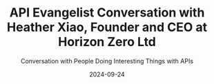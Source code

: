 ---
title: API Evangelist Conversation with Heather Xiao, Founder and CEO at Horizon Zero Ltd
description: Heather and I go way back talking APIs and open banking standards, but I invited Heather to sit down and educate me more about Smart Data, and how the intersection of APIs and Smart Data can help us bridge multiple industries like finance, healthcare, and travel. Heather shared insights on how as a community we can speak more in terms of what APIs, data, and standards means to actual end-users, framing the API conversation in terms of the meaningful outcomes for everyday human beings.
date: 2024-09-24
guestName: Heather Xiao
guestRole: Founder and CEO
guestCompany: Horizon Zero Ltd
guestIndustry: Standards
guestImage: /assets/img/people/heather-xiao-headshot.jpeg
bio: Heather is the founder and CEO of Horizon Zero, an UK based company helping UK and international businesses to strategise and connect with open banking, open finance and open data sharing ecosystem, and create new business models and innovative products to succeed with new business capabilities offerings.
obfuscated: false
summary: How Smart Data can help us discuss API in terms of real world outcomes.
subtitle: Conversation with People Doing Interesting Things with APIs
audio_file: https://kinlane-productions2.s3.amazonaws.com/api-evangelist-conversations/api-evangelist-conversations-heather-xiao-horizon-zero-ltd.wav
audio_length: 85798156
youtubeId: Y9rXA6P55rg
sound_cloud: https://soundcloud.com/kinlane/api-evangelist-conversation-with-heather-xiao-founder-and-ceo-at-horizon-zero-ltd
duration: '0:16:13'
publish_date: "2024-09-24 15:00:00"
url: https://conversations.apievangelist.com/sessions/2024-09-24-heather-xiao-horizon-zero-ltd.html
tags:
  - Finance
  - Healthcare
  - Travel
  - Standards
  - Smart Data
partnerImage: https://kinlane-productions2.s3.amazonaws.com/api-evangelist-partners/bump-banner-728.png
partnerUrl: https://bit.ly/3MEOGa9
partnerTitle: The API doc platform for Tech Writers & Engineers
conversation: 

  - question: Who are you?
    answer: Hi, how are you? I'm good. I am Heather Xiao.

  - question: What is your role?
    answer: I, uh, I am, uh, uh, the founder and CEO of a new company called Horizon Zero. Uh, I do research, uh, consulting and training on the strategy of open banking, open finance and smart data. And also I aspire to be a advocate for it as well. 

  - question: What is your background?
    answer: Yeah. Thank you. Indeed. We have known each other for, I think, for 10 years. So you've been API hero for 10 years and for the many years as well. I'm really, uh, I feel privileged to be in your podcast and, um, thank you for inviting me. Uh, so I have been in the API, open banking, uh, open finance. Uh, well, for the, uh, yeah, past decade, uh, or even longer, uh, and, uh, I have been working in the API field, uh, and later on, uh, open, uh, open banking field, uh, in different business sectors. So, for example, uh, at earlier stage, I was the API, uh, head of API for Quantus Airways. Um, then that exposes me to the open concept. Um, then I have been working with several banks in Australia and also, uh, back to the UK since 2019, um, to, uh, basically work on, uh, progressing open banking. Uh, and the reason most recently I was the chief product officer at OBIE. So right now it's called OBL, Open Banking Limited, um, responsible for the, um, trust framework for the resilience of the product, uh, and also, uh, on business development to advocate open banking and how it will help our business and help our customers to create, to have better life experiences.

  - question: What is Smart Data?
    answer: Yeah. Um, smart data actually, uh, is a UK term. So, uh, right now in the UK, we are working on, uh, actually, we have a lot of energy to progress smart data. And smart data basically, uh, is an extension, uh, in my view of open banking and open finance. So, there are, uh, open banking, open finance, and smart data are all about, uh, securely sharing customer data. So, uh, open banking sector for, uh, open banking fors focus on the payment sector only. So, payment initiation, account information, uh, so using, you know, you can those services to support the small businesses and consumers, um, to create innovation. Uh, Open Finance enlarges this into the holistic financial services sector. Then smart data, uh, make it even further, makes it even further. So, uh, not only, uh, it, uh, Focuses on, um, finance, financial services. It also broadened the service, the innovation into sectors like education, um, health, transport, uh, energy, et cetera. So, uh, it's actually has a much bigger scope, uh, but it will deliver much more profound, um, customer experience transformation, I believe.

  - question: Is Smart Data about having empathy for end-users?
    answer: You are absolutely right. So the core of smart data or open banking is about data belongs to the customer. Customer owns their data and they should control their data. And data should render more. better experiences for the customers. And in my view, smart data will profoundly transform our human experiences. And so imagine, well, if you think about our current industry, they all stem from the human needs, right? For example, financial services or transport or health, they all because we have a need to, um, To rely on the industry to make our life better. But now with the new technology, new emerging technologies or these new business models, for example, open banking or smart data, it uses the emerging technology to see what are the possibilities we can achieve by using those emerging technologies so that we can build more innovative services through better leveraging of the data.

  - question: Does paying attention to end-users create better outcomes?
    answer: It is a very, very good question. Can I? I think in the short term, um, better, uh, smart data can create better outcomes. very much. More incentive for the businesses, for the industry, I feel is a key challenge for us to, um, to work on, to focus on, to really enable the industry to have the environment to, uh, can you continue to innovate at the same time, realize business value. And I feel, and this is going to increasingly become the reality, um, because, uh, smart data is about creating the, um, The new services, which we would rely on the business to create, to innovate. And so that I think new opportunities will emerge more and more as we build out more and more success. 

  - question: Is it better to focus on real-world outcomes over the technology?
    answer: Absolutely. I think if you look back when we have been working on open banking user adoption, customer adoption, it has been, um, Yeah. A good success so far. Absolutely. But at the same time, it has been a challenge because in my view, open banking only all focuses on one area, which is payment, but customer experience. Let me talk about, um, when we create a new, uh, Good customer experience for a, um, a more, uh, vetting platform. For example, it involves different business sectors to make that holistic experience work, but if you only rely on payment itself and it's very difficult to achieve that, then we have the, um, smart data. in place, then we can use the, uh, the shareable data, standardized shareable data across different business sectors so that we can create much more meaningful services to support the, you know, the new wedded couples, for example, uh, or many other use cases, uh, many other customer experiences. areas, for example, in health, um, and in transport. Um, if I, I give you another example, uh, in, in, in the health sector, um, how smart data can render better value for the human beings. Um, for example, if I say my, um, Uh, one day my my grandmother, uh, may, uh, feel fell ill and I I'm going to take her to the emergency center to to receive treatment. And at this point in time, um, it's highly likely that when I take her to the to the health center, um, they may have the existing record of my grandmother's to to understand her, uh, health history or what, uh, what is her, um, You know, the medicine she cannot take or et cetera, et cetera. But when we have the smart data, then, um, you can, um, you know, if you can imagine, um, each of the health centers, uh, NHS or the, uh, uh, medical centers, they all have the medical history of my grandmother and they all know, uh, what, uh, medicine is effective to her, uh, what blood type she has. So. Uh, this data having it in place will really save so much time and also the money for the, for the health industry as well to give effective in time treatment, uh, for my grandmother. And furthermore, uh, if, for example, we have the variable, um, like product, so like a smartwatch, for example, that can, um, monitor my grandmom's health throughout the, you know, the months and the years, and so that we can provide, um, rather than reactive payment, but preventative, uh, treatment through the use, usage of smart data that will massively lift the health service, um, to patients, uh, like my grandmother. So, so I think there's millions of those cases, use cases that, um, we can, um, Pursue and once we have the capabilities in place and I would firmly believe that transformative experiences will be given on to us as human beings and also it will benefit our society as a whole. 

  - question: Should technologists talks less about APIs and more about business?
    answer: Uh, yeah, another great question. I think the, We should talk, uh, both of them because, um, I think, you know, today's age and technology driven innovation has become very prominent. And that's because we, we are using technology or APIs as a catalyst to create new changes. Uh, and now we have technology in place. Then we have to work with the businesses and with the regulators and with the government to Make sure that we create the environment for technology really to deliver the value it should deliver to us. Um, so I, I felt, uh, we should, um, pursue the progress in, in all these areas, including technology, business regulation, um, and, um, yeah, just creating the environment, the ecosystem for everyone to, uh, contribute.

  - question: What keeps you going each day?
    answer: Um, yeah, I think, um, um, I, I love the fact that APIs actually connect us so closely to meaningful connections with the world. I think that's, Probably why intuitively from, um, you know, years ago, I felt this connection of turning data into useful information in an organization. And that that was where I started to do. And that was so beneficial for a customer or for for the customer using, um, internal and internally. And then now we, uh, once we have the useful information, we use APIs to Um, turn the information into knowledge, into executable actions, insights, and so that we can use the information, join them across business sectors, even to create more meaningful experiences. To me, I felt is, um, is very profound. And, and that's what I, love to do. And actually my, um, I think my, um, aspiration is that I could, uh, help with the smart data industry to, um, to draw, join the dots and create almost like, help to create almost like a tube map or London underground map, like mapping system so that, uh, With the power of APIs and we can, um, and together with the ecosystem to create value. And I think that that's what's what my value is at. 
---